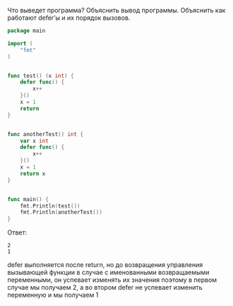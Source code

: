 Что выведет программа? Объяснить вывод программы. Объяснить как работают defer’ы и их порядок вызовов.

```go
package main

import (
	"fmt"
)


func test() (x int) {
	defer func() {
		x++
	}()
	x = 1
	return
}


func anotherTest() int {
	var x int
	defer func() {
		x++
	}()
	x = 1
	return x
}


func main() {
	fmt.Println(test())
	fmt.Println(anotherTest())
}
```

Ответ:
```
2
1

```
defer выполняется после return, но до возвращения управления вызывающей функции
в случае с именованными возвращаемыми переменными, он успевает изменять их значения
поэтому в первом случае мы получаем 2, а во втором defer не успевает изменить 
переменную и мы получаем 1